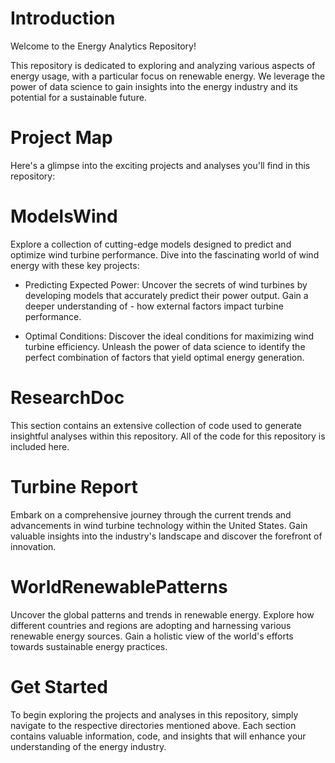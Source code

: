 # Introduction
Welcome to the Energy Analytics Repository!

This repository is dedicated to exploring and analyzing various aspects of energy usage, with a particular focus on renewable energy. We leverage the power of data science to gain insights into the energy industry and its potential for a sustainable future.

# Project Map
Here's a glimpse into the exciting projects and analyses you'll find in this repository:

  # ModelsWind
  Explore a collection of cutting-edge models designed to predict and optimize wind turbine performance. Dive into the fascinating world of wind energy with these key projects:
  
  - Predicting Expected Power: Uncover the secrets of wind turbines by developing models that accurately predict their power output. Gain a deeper understanding of - how external factors impact turbine performance.
  
  - Optimal Conditions: Discover the ideal conditions for maximizing wind turbine efficiency. Unleash the power of data science to identify the perfect combination of factors that yield optimal energy generation.
  
  # ResearchDoc
  This section contains an extensive collection of code used to generate insightful analyses within this repository. All of the code for this repository is included here.
  
  # Turbine Report
  Embark on a comprehensive journey through the current trends and advancements in wind turbine technology within the United States. Gain valuable insights into the industry's landscape and discover the forefront of innovation.
  
  # WorldRenewablePatterns
  Uncover the global patterns and trends in renewable energy. Explore how different countries and regions are adopting and harnessing various renewable energy sources. Gain a holistic view of the world's efforts towards sustainable energy practices.

# Get Started
To begin exploring the projects and analyses in this repository, simply navigate to the respective directories mentioned above. Each section contains valuable information, code, and insights that will enhance your understanding of the energy industry.

